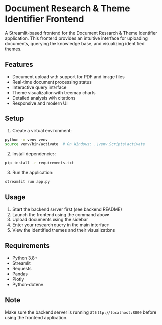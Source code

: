 # Document Research & Theme Identifier Frontend

A Streamlit-based frontend for the Document Research & Theme Identifier application. This frontend provides an intuitive interface for uploading documents, querying the knowledge base, and visualizing identified themes.

## Features

- Document upload with support for PDF and image files
- Real-time document processing status
- Interactive query interface
- Theme visualization with treemap charts
- Detailed analysis with citations
- Responsive and modern UI

## Setup

1. Create a virtual environment:
```bash
python -m venv venv
source venv/bin/activate  # On Windows: .\venv\Scripts\activate
```

2. Install dependencies:
```bash
pip install -r requirements.txt
```

3. Run the application:
```bash
streamlit run app.py
```

## Usage

1. Start the backend server first (see backend README)
2. Launch the frontend using the command above
3. Upload documents using the sidebar
4. Enter your research query in the main interface
5. View the identified themes and their visualizations

## Requirements

- Python 3.8+
- Streamlit
- Requests
- Pandas
- Plotly
- Python-dotenv

## Note

Make sure the backend server is running at `http://localhost:8000` before using the frontend application. 